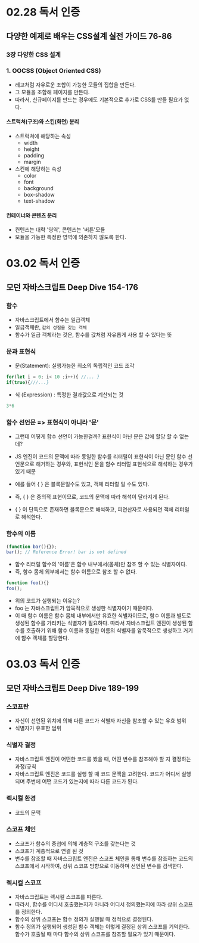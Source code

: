 # 02.28 독서 인증

## 다양한 예제로 배우는 CSS설계 실전 가이드 76-86

### 3장 다양한 CSS 설계

### 1. OOCSS (Object Oriented CSS)
- 레고처럼 자유로운 조합이 가능한 모듈의 집합을 만든다.
- 그 모듈을 조합해 페이지를 만든다.
- 따라서, 신규페이지를 만드는 경우에도 기본적으로 추가로 CSS를 만들 필요가 없다.


#### 스트럭쳐(구조)와 스킨(화면) 분리
- 스트럭쳐에 해당하는 속성
    - width
    - height
    - padding
    - margin
- 스킨에 해당하는 속성
    - color
    - font
    - background
    - box-shadow
    - text-shadow

#### 컨테이너와 콘텐츠 분리
- 컨텐츠는 대략 '영역', 콘텐츠는 '버튼'모듈 
- 모듈을 가능한 특정한 영역에 의존하지 않도록 한다.

# 03.02 독서 인증

## 모던 자바스크립트 Deep Dive 154-176 

### 함수

- 자바스크립트에서 함수는 일급객체
- 일급객체란, `값의 성질을 갖는 객체`
- 함수가 일급 객체라는 것은, 함수를 값처럼 자유롭게 사용 할 수 있다는 뜻

### 문과 표현식
- 문(Statement): 실행가능한 최소의 독립적인 코드 조각
```javascript
for(let i = 0; i< 10 ;i++){ //... }
if(true){///...}
```
- 식 (Expression) : 특정한 결과값으로 계산되는 것 
```javascript
3*6 
```

### 함수 선언문 => 표현식이 아니라 '문'
- 그런데 어떻게 함수 선언이 가능한걸까? 표현식이 아닌 문은 값에 할당 할 수 없는데?
- JS 엔진이 코드의 문맥에 따라 동일한 함수를 리터럴이 표현식이 아닌 문인 함수 선언문으로 해거하는 경우와, 표현식인 문을 함수 리터럴 표현식으로 해석하는 경우가 있기 때문

- 예를 들어 { } 은 블록문일수도 있고, 객체 리터럴 일 수도 있다.
- 즉, { } 은 중의적 표현이므로, 코드의 문맥에 따라 해석이 달라지게 된다.
- { } 이 단독으로 존재하면 블록문으로 해석하고, 피연산자로 사용되면 객체 리터럴로 해석한다.


### 함수의 이름
```javascript
(function bar(){});
bar(); // Reference Error! bar is not defined
```
- 함수 리터럴 함수의 '이름'은 함수 내부에서(몸체)만 참조 할 수 있는 식별자이다.
- 즉, 함수 몸체 외부에서는 함수 이름으로 참조 할 수 없다.

 ```javascript
function foo(){}
foo();
```
- 위의 코드가 실행되는 이유는?
- foo 는 자바스크립트가 암묵적으로 생성한 식별자이기 때문이다.
- 이 때 함수 이름은 함수 몸체 내부에서만 유효한 식별자이므로, 함수 이름과 별도로 생성된 함수를 가리키는 식별자가 필요하다. 따라서 자바스크립트 엔진이 생성된 함수를 호출하기 위해 함수 이름과 동일한 이름의 식별자를 암묵적으로 생성하고 거기에 함수 객체를 할당한다.


# 03.03 독서 인증
## 모던 자바스크립트 Deep Dive 189-199

### 스코프란
- 자신이 선언된 위치에 의해 다른 코드가 식별자 자신을 참조할 수 있는 유효 범위
- 식별자가 유효한 범위

### 식별자 결정
- 자바스크립트 엔진이 어떤한 코드를 봤을 때, 어떤 변수를 참조해야 할 지 결정하는 과정/규칙
- 자바스크립트 엔진은 코드를 실행 할 때 코드 문맥을 고려한다. 코드가 어디서 실행되며 주변에 어떤 코드가 있는지에 따라 다른 코드가 된다.

### 렉시컬 환경
- 코드의 문맥


### 스코프 체인
- 스코프가 함수의 중첩에 의해 계층적 구조를 갖는다는 것
- 스코프가 계층적으로 연결 된 것 
- 변수를 참조할 때 자바스크립트 엔진은 스코프 체인을 통해 변수를 참조하는 코드의 스코프에서 시작하여, 상위 스코프 방향으로 이동하며 선언된 변수를 검색한다.

### 렉시컬 스코프
- 자바스크립트는 렉시컬 스코프를 따른다.
- 따라서, 함수를 어디서 호출했는지가 아니라 어디서 정의했는지에 따라 상위 스코프를 정의한다. 
- 함수의 상위 스코프는 함수 정의가 실행될 때 정적으로 결정된다.
- 함수 정의가 실행되어 생성된 함수 객체는 이렇게 결정된 상위 스코프를 기억한다. 함수가 호출될 때 마다 함수의 상위 스코프를 참조할 필요가 있기 때문이다.


